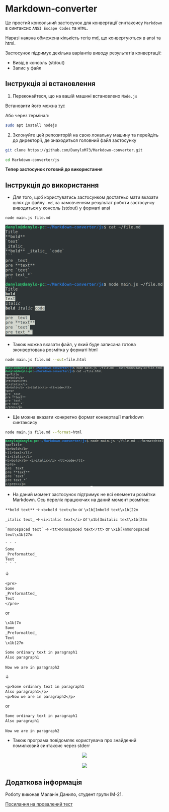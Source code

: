 # Markdown-converter

Це простий консольний застосунок для конвертації синтаксису `Markdown` в синтаксис `ANSI Escape Codes` та `HTML`. 

Наразі наявна обмежена кількість тегів md, що конвертуються в  ansi та html. 

Застосунок підримує декілька варіантів виводу результатів конвертації:

- Вивід в консоль (stdout)
- Запис у файл

## Інструкція зі встановлення

1. Переконайтеся, що на вашій машині встановлено `Node.js`

Встановити його можна [тут](https://nodejs.org/en/download)

Або через термінал:

```bash
sudo apt install nodejs
```

2. Зклонуйте цей репозиторій на свою локальну машину та перейдіть до директорії, де знаходиться головний файл застосунку

```bash
git clone https://github.com/DanyloM73/Markdown-converter.git
```

```bash
cd Markdown-converter/js
```

**Тепер застосунок готовий до використання**

## Інструкція до використання

- Для того, щоб користуватись застосунком достатньо мати вказати шлях до файлу `.md`, за замовченням результат роботи застосунку виводиться у консоль (stdout) у форматі ansi

```bash
node main.js file.md
```

<p align="center">
  <img src="./img/example01.png">
</p>

- Також можна вказати файл, у який буде записана готова зконвертована розмітка у форматі html

```bash
node main.js file.md --out=file.html
```

<p align="center">
  <img src="./img/example02.png">
</p>

- Ще можна вказати конкретно формат конвертації markdown синтаксису

```bash
node main.js file.md --format=html
```

<p align="center">
  <img src="./img/example03.png">
</p>

- На даний момент застосунок підтримує не всі елементи розмітки Markdown. Ось перелік працюючих на даний момент розміток:

```**bold text**``` → ```<b>bold text</b>``` or ```\x1b[1mbold text\x1b[22m```

```_italic text_``` → ```<i>italic text</i>``` or ```\x1b[3mitalic text\x1b[23m```

``` `monospaced text` ``` → ```<tt>monospaced text</tt>``` or ```\x1b[7mmonospaced text\x1b[27m```

```
` ` `
Some
_Preformatted_
Text
` ` `
```

↓

```
<pre>
Some
_Preformatted_
Text
</pre>
```

or

```
\x1b[7m
Some
_Preformatted_
Text
\x1b[27m
```

```
Some ordinary text in paragraph1
Also paragraph1

Now we are in paragraph2
```

↓

```
<p>Some ordinary text in paragraph1
Also paragraph1</p>
<p>Now we are in paragraph2</p>
```

or

```
Some ordinary text in paragraph1
Also paragraph1

Now we are in paragraph2
```

- Також програма повідомляє користувача про знайдений помилковий синтаксис через stderr

<p align="center">
  <img src="./img/example04.png">
</p>

<p align="center">
  <img src="./img/example05.png">
</p>

## Додаткова інформація

Роботу виконав Маланін Данило, студент групи ІМ-21.

[Посилання на провалений тест](https://github.com/DanyloM73/Markdown-to-HTML-converter/commit/096026b7c57c5f17090ca9bfa8528f675956ac0c)